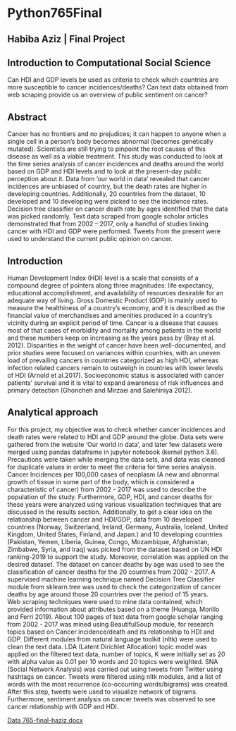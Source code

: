 # Python765Final

## Habiba Aziz | Final Project
## Introduction to Computational Social Science
Can HDI and GDP levels be used as criteria to check which countries are more susceptible to cancer incidences/deaths? Can text data obtained from web scraping provide us an overview of public sentiment on cancer?

## Abstract
Cancer has no frontiers and no prejudices; it can happen to anyone when a single cell in a person’s body becomes abnormal (becomes genetically mutated). Scientists are still trying to pinpoint the root causes of this disease as well as a viable treatment. This study was conducted to look at the time series analysis of cancer incidences and deaths around the world based on GDP and HDI levels and to look at the present-day public perception about it. Data from ‘our world in data’ revealed that cancer incidences are unbiased of country, but the death rates are higher in developing countries. Additionally, 20 countries from the dataset, 10 developed and 10 developing were picked to see the incidence rates.  Decision tree classifier on cancer death rate by ages identified that the data was picked randomly. Text data scraped from google scholar articles demonstrated that from 2002 – 2017, only a handful of studies linking cancer with HDI and GDP were performed. Tweets from the present were used to understand the current public opinion on cancer.

## Introduction

Human Development Index (HDI) level is a scale that consists of a compound degree of pointers along three magnitudes: life expectancy, educational accomplishment, and availability of resources desirable for an adequate way of living. Gross Domestic Product (GDP) is mainly used to measure the healthiness of a country’s economy, and it is described as the financial value of merchandises and amenities produced in a country’s vicinity during an explicit period of time. Cancer is a disease that causes most of that cases of morbidity and mortality among patients in the world and these numbers keep on increasing as the years pass by (Bray et al. 2012). Disparities in the weight of cancer have been well-documented, and prior studies were focused on variances within countries, with an uneven load of prevailing cancers in countries categorized as high HDI, whereas infection related cancers remain to outweigh in countries with lower levels of HDI (Arnold et al.2017). Socioeconomic status is associated with cancer patients’ survival and it is vital to expand awareness of risk influences and primary detection (Ghoncheh and Mirzaei and Salehiniya 2012).   

## Analytical approach 

For this project, my objective was to check whether cancer incidences and death rates were related to HDI and GDP around the globe. Data sets were gathered from the website ‘Our world in data’, and later few datasets were merged using pandas dataframe in jupyter notebook (kernel python 3.6). Precautions were taken while merging the data sets, and data was cleaned for duplicate values in order to meet the criteria for time series analysis.  Cancer Incidences per 100,000 cases of neoplasm (A new and abnormal growth of tissue in some part of the body, which is considered a characteristic of cancer) from 2002 - 2017 was used to describe the population of the study. Furthermore, GDP, HDI, and cancer deaths for these years were analyzed using various visualization techniques that are discussed in the results section. Additionally, to get a clear idea on the relationship between cancer and HDI/GDP, data from 10 developed countries (Norway, Switzerland, Ireland, Germany, Australia, Iceland, United Kingdom, United States, Finland, and  Japan.) and 10 developing countries (Pakistan, Yemen, Liberia, Guinea, Congo, Mozambique, Afghanistan, Zimbabwe, Syria, and Iraq) was picked from the dataset based on UN HDI ranking-2019 to support the study. Moreover, correlation was applied on the desired dataset.
The dataset on cancer deaths by age was used to see the classification of cancer deaths for the 20 countries from 2002 - 2017.  A supervised machine learning technique named Decision Tree Classifier module from sklearn.tree was used to check the categorization of cancer deaths by age around those 20 countries over the period of 15 years.   
Web scraping techniques were used to mine data contained, which provided information about attributes based on a theme (Huanga, Morillo and Ferri 2019). About 100 pages of text data from google scholar ranging from 2002 - 2017 was mined using BeautifulSoup module, for research topics based on Cancer incidence/death and its relationship to HDI and GDP. Different modules from natural language toolkit (nltk) were used to clean the text data. LDA (Latent Dirichlet Allocation) topic model was applied on the filtered text data, number of topics, K were initially set as 20 with alpha value as 0.01 per 10 words and 20 topics were weighted.
SNA (Social Network Analysis) was carried out using tweets from Twitter using hashtags on cancer. Tweets were filtered using nltk modules, and a list of words with the most recurrence (co-occurring words/bigrams) was created. After this step, tweets were used to visualize network of bigrams. Furthermore, sentiment analysis on cancer tweets was observed to see cancer relationship with GDP and HDI.   

[Data 765-final-haziz.docx](https://github.com/habibaaziz/Python765Final/files/11672664/Data.765-final-haziz.docx)








